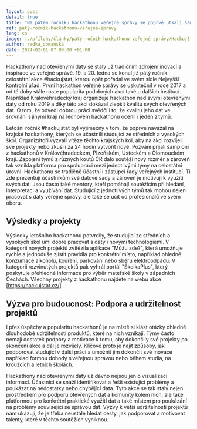 ```yaml
---
layout: post
detail: true
title: "Na pátém ročníku hackathonu veřejné správy se poprvé utkali šampioni z krajských kol. Nad otevřenými daty vznikly užitečné i zábavné aplikace"
ref: pátý-ročník-hackathonu-veřejné-správy
lang: cs
image: ../přílohy/články/pátý-ročník-hackathonu-veřejné-správy/HackujStat.webp
author: radka_domanská
date: 2024-02-01 07:00:00 +01:00
---
```

Hackathony nad otevřenými daty se staly už tradičním zdrojem inovací a inspirace ve veřejné správě.
19. a 20. ledna se konal již pátý ročník celostátní akce #hackujstat, kterou opět pořádal ve svém sídle Nejvyšší kontrolní úřad.
První hackathon veřejné správy se uskutečnil v roce 2017 a od té doby stále roste popularita podobných akcí také u dalších institucí.
Například Královéhradecký kraj organizuje hackathon nad svými otevřenými daty od roku 2019 a díky této akci dokázal zlepšit kvalitu svých otevřených dat.
O tom, že odvedl dobrou práci svědčí i to, že kvalitu jeho dat ve srovnání s jinými kraji na lednovém hackathonu ocenil i jeden z týmů.
<!--more-->

Letošní ročník #hackujstat byl výjimečný v tom, že poprvé navázal na krajské hackathony, kterých se účastnili studující ze středních a vysokých škol.
Organizátoři vyzvali vítěze těchto krajských kol, aby na akci rozvíjeli své projekty nebo zkusili za 24 hodin vytvořit nové.
Pozvání přijali šampioni z hackathonů v Královéhradeckém, Plzeňském, Ústeckém a Olomouckém kraji.
Zapojení týmů z různých koutů ČR  dalo soutěži nový rozměr a zároveň tak vznikla platforma pro spolupráci mezi jednotlivými týmy na celostátní úrovni.
Hackathonu se tradičně účastní i zástupci řady veřejných institucí.
Ti zde prezentují účastníkům své datové sady a zároveň je motivují k využití svých dat.
Jsou často také mentory, kteří pomáhají soutěžícím při hledání, interpretaci a využívání dat.
Studující z jednotlivých týmů tak mohou nejen pracovat s daty veřejné správy, ale také se učit od profesionálů ve svém oboru.

## Výsledky a projekty 

Výsledky letošního hackathonu potvrdily, že studující ze středních a vysokých škol umí dobře pracovat s daty i novými technologiemi.
V kategorii nových projektů zvítězila aplikace "Můžu zde?", která umožňuje rychle a jednoduše zjistit pravidla pro konkrétní místo, například ohledně konzumace alkoholu, kouření, parkování nebo sběru elektroodpadu.
V kategorii rozvinutých projektů pak vyhrál portál "ŠkolkaPlus", který poskytuje přehledné informace pro výběr mateřské školy v západních Čechách.
Všechny projekty z hackathonu najdete na webu akce [https://hackujstat.cz/].

## Výzva pro budoucnost: Podpora a udržitelnost projektů 

I přes úspěchy a popularitu hackathonů je na místě si klást otázky ohledně dlouhodobé udržitelnosti produktů, které na nich vznikají.
Týmy často nemají dostatek podpory a motivace k tomu, aby dokončily své projekty po skončení akce a dál je rozvíjely.
Klíčové proto je najít způsoby, jak podporovat studující v další práci a umožnit jim dokončit své inovace například formou dohody s veřejnou správou nebo během studia, na kroužcích a letních školách.

Hackathony nad otevřenými daty už dávno nejsou jen o vizualizaci informací.
Účastníci se snaží identifikovat a řešit existující problémy a poukázat na nedostatky nebo chybějící data.
Tyto akce se tak staly nejen prostředkem pro podporu otevřených dat a komunity kolem nich, ale také platformou pro konkrétní praktické využití dat a také místem pro poukázání na problémy související se správou dat.
Výzvy k větší udržitelnosti projektů nám ukazují, že je třeba neustále hledat cesty, jak podporovat a motivovat talenty, které v těchto soutěžích vyniknou.


[https://hackujstat.cz/]:  https://hackujstat.cz/ "Hackathon veřejné správy"
